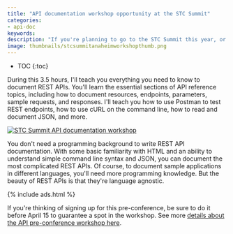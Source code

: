 ```yaml
---
title: "API documentation workshop opportunity at the STC Summit"
categories:
- api-doc
keywords:
description: "If you're planning to go to the STC Summit this year, or you're looking to get more information on API documentation, check out my pre-conference Summit workshop. I'm teaching a half-day workshop on REST API documentation. This will take place Sunday, May 15 from 8:30am to noon."
image: thumbnails/stcsummitanaheimworkshopthumb.png
---
```


* TOC
{:toc}

During this 3.5 hours, I'll teach you everything you need to know to document REST APIs. You'll learn the essential sections of API reference topics, including how to document resources, endpoints, parameters, sample requests, and responses. I'll teach you how to use Postman to test REST endpoints, how to use cURL on the command line, how to read and document JSON, and more.

<a href="http://technicalcommunicationsummit2016.sched.org/event/5o4O?iframe=no"><img src="{{site.media}}/stcsummitworkshopanaheim.png" alt="STC Summit API documentation workshop" /></a>

You don't need a programming background to write REST API documentation. With some basic familiarity with HTML and an ability to understand simple command line syntax and JSON, you can document the most complicated REST APIs. Of course, to document sample applications in different languages, you'll need more programming knowledge. But the beauty of REST APIs is that they're language agnostic.

{% include ads.html %}

If you're thinking of signing up for this pre-conference, be sure to do it before April 15 to guarantee a spot in the workshop. See more <a href="http://technicalcommunicationsummit2016.sched.org/event/5o4O?iframe=no">details about the API pre-conference workshop here</a>.
